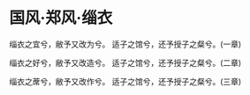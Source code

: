 # 国风·郑风·缁衣

缁衣之宜兮，敝予又改为兮。
适子之馆兮，还予授子之粲兮。(一章)

缁衣之好兮，敝予又改造兮。
适子之馆兮，还予授子之粲兮。(二章)

缁衣之蓆兮，敝予又改作兮。
适子之馆兮，还予授子之粲兮。(三章)


